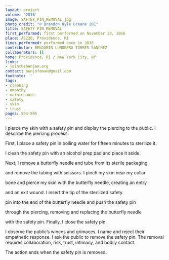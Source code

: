 ```yaml
---
layout: project
volume: '2016'
image: SAFTEY_PIN_REMOVAL.jpg
photo_credit: "© Brandon Kyle Greene 201"
title: SAFETY PIN REMOVAL
first_performed: first performed on November 20, 2016
place: AS220, Providence, RI
times_performed: performed once in 2016
contributor: BENJAMIN LUNDBERG TORRES SANCHEZ
collaborators: []
home: Providence, RI / New York City, NY
links:
- jointhebenjam.org
contact: benjofaman@gmail.com
footnote: ''
tags:
- cleaning
- empathy
- maintenance
- safety
- skin
- trust
pages: 504-505
---
```


I pierce my skin with a safety pin and display the piercing to the public. I describe the piercing process:

First, I place a safety pin in boiling water for fifteen minutes to sterilize it.

I clean the safety pin with an alcohol prep pad and place it aside.

Next, I remove a butterfly needle and tube from its sterile packaging

and remove the tubing with scissors. I pinch my skin near my collar

bone and pierce my skin with the butterfly needle, creating an entry

and an exit wound. I insert the tip of the sterilized safety

pin into the end of the butterfly needle and push the safety pin

through the piercing, removing and replacing the butterfly needle

with the safety pin. Finally, I close the safety pin.

I observe the public’s winces and grimaces. I name and reject their empathetic response. I ask the public to remove the safety pin. The removal requires collaboration, risk, trust, intimacy, and bodily contact.

The action ends when the safety pin is removed.
